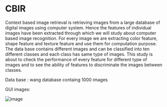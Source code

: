 # CBIR
Context based image retrieval is retrieving images from a large database of digital images using computer system. Hence the features of individual images have been extracted through which we will study about computer based image recognition. For every image we are extracting color feature, shape feature and texture feature and use them for computation purpose. The data base contains different images and can be classified into ten different classes and each class has same type of images. This study is about to check the performance of every feature for different type of images and to see the ability of features to discriminate the images between classes.

Data base : wang database containg 1000 images

GUI images:

![image](https://user-images.githubusercontent.com/59763282/130036695-1c3dbe00-49de-4ff8-9660-e7baff1a880f.png)

